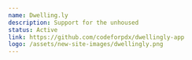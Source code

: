 ```yaml
---
name: Dwelling.ly
description: Support for the unhoused
status: Active
link: https://github.com/codeforpdx/dwellingly-app
logo: /assets/new-site-images/dwellingly.png
---
```


<!-- ORIGINAL CODE -->
<!-- ---
name: Dwelling.ly
problem: The nonprofit JOIN helps transition people out of homelessness. However, their system for staying in touch with landlords is currently inadequate.
proposal: Create an app with a robust ticketing system to ensure JOIN staff can connect with their landlords and clients when an issue arises. This will allow JOIN to provide support and improve success in transitioning people out of homelessness.
status: Active
--- -->
